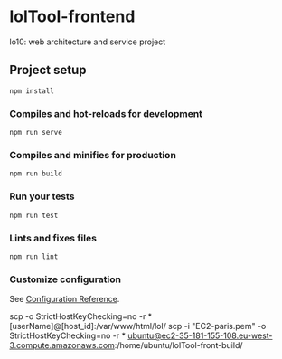 # lolTool-frontend
lo10: web architecture and service project

## Project setup
```
npm install
```

### Compiles and hot-reloads for development
```
npm run serve
```

### Compiles and minifies for production
```
npm run build
```

### Run your tests
```
npm run test
```

### Lints and fixes files
```
npm run lint
```

### Customize configuration
See [Configuration Reference](https://cli.vuejs.org/config/).

scp -o StrictHostKeyChecking=no -r *  [userName]@[host_id]:/var/www/html/lol/
scp -i "EC2-paris.pem" -o StrictHostKeyChecking=no -r *  ubuntu@ec2-35-181-155-108.eu-west-3.compute.amazonaws.com:/home/ubuntu/lolTool-front-build/

